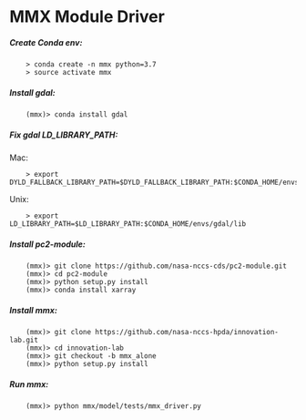 # MMX Module Driver



##### Create Conda env:
```
    > conda create -n mmx python=3.7
    > source activate mmx
``` 

##### Install gdal:
```
    (mmx)> conda install gdal
``` 

##### Fix gdal LD_LIBRARY_PATH:
Mac:
```
    > export DYLD_FALLBACK_LIBRARY_PATH=$DYLD_FALLBACK_LIBRARY_PATH:$CONDA_HOME/envs/gdal/lib
``` 
Unix:
```
    > export LD_LIBRARY_PATH=$LD_LIBRARY_PATH:$CONDA_HOME/envs/gdal/lib
``` 

##### Install pc2-module:
```
    (mmx)> git clone https://github.com/nasa-nccs-cds/pc2-module.git
    (mmx)> cd pc2-module
    (mmx)> python setup.py install
    (mmx)> conda install xarray
``` 

##### Install mmx:
```
    (mmx)> git clone https://github.com/nasa-nccs-hpda/innovation-lab.git
    (mmx)> cd innovation-lab
    (mmx)> git checkout -b mmx_alone
    (mmx)> python setup.py install
``` 

##### Run mmx:
```
    (mmx)> python mmx/model/tests/mmx_driver.py
``` 